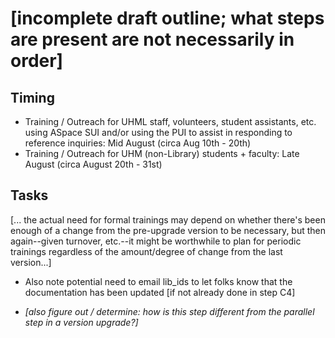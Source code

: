 # [incomplete draft outline; what steps are present are not necessarily in order]

## Timing

- Training / Outreach for UHML staff, volunteers, student assistants, etc. using ASpace SUI and/or using the PUI to assist in responding to reference inquiries: Mid August (circa Aug 10th - 20th)
- Training / Outreach for UHM (non-Library) students + faculty: Late August (circa August 20th - 31st)

## Tasks

[... the actual need for formal trainings may depend on whether there's been enough of a change from the pre-upgrade version to be necessary, but then again--given turnover, etc.--it might be worthwhile to plan for periodic trainings regardless of the amount/degree of change from the last version...]

- Also note potential need to email lib_ids to let folks know that the documentation has been updated [if not already done in step C4]

- *[also figure out / determine: how is this step different from the parallel step in a version upgrade?]*
